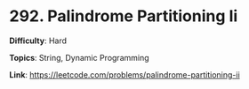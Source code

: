 # 292. Palindrome Partitioning Ii

**Difficulty**: Hard

**Topics**: String, Dynamic Programming

**Link**: https://leetcode.com/problems/palindrome-partitioning-ii
